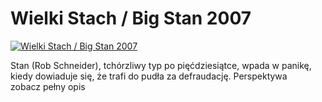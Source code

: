 Wielki Stach / Big Stan 2007 
=============
[![Wielki Stach / Big Stan 2007 ](http://vidos.pl/images/player.gif)](http://vidos.pl/wielki-stach-big-stan-2007)

 Stan (Rob Schneider), tchórzliwy typ po pięćdziesiątce, wpada w panikę, kiedy dowiaduje się, że trafi do pudła za defraudację. Perspektywa zobacz pełny opis
